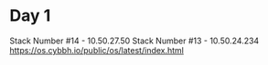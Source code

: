 # Day 1
Stack Number #14 - 10.50.27.50
Stack Number #13 - 10.50.24.234
https://os.cybbh.io/public/os/latest/index.html 
